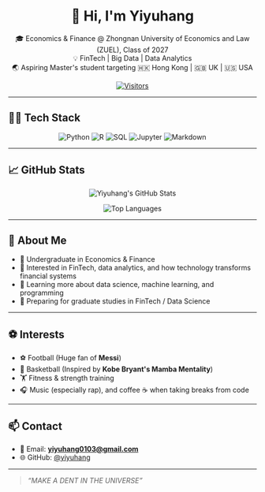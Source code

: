 <div align="center">

# 👋 Hi, I'm Yiyuhang  
🎓 Economics & Finance @ Zhongnan University of Economics and Law (ZUEL), Class of 2027  
💡 FinTech | Big Data | Data Analytics  
🌏 Aspiring Master's student targeting 🇭🇰 Hong Kong | 🇬🇧 UK | 🇺🇸 USA


[![Visitors](https://komarev.com/ghpvc/?username=yiyuhang&color=blue&style=flat&label=VISITORS)](https://github.com/yiyuhang)

</div>

---

## 🧑‍💻 Tech Stack
<div align="center">

![Python](https://img.shields.io/badge/Python-3776AB?style=for-the-badge&logo=python&logoColor=white)
![R](https://img.shields.io/badge/R-276DC3?style=for-the-badge&logo=r&logoColor=white)
![SQL](https://img.shields.io/badge/SQL-4479A1?style=for-the-badge&logo=postgresql&logoColor=white)
![Jupyter](https://img.shields.io/badge/Jupyter-F37626?style=for-the-badge&logo=jupyter&logoColor=white)
![Markdown](https://img.shields.io/badge/Markdown-000000?style=for-the-badge&logo=markdown&logoColor=white)

</div>

---

## 📈 GitHub Stats
<div align="center">

![Yiyuhang's GitHub Stats](https://github-readme-stats.vercel.app/api?username=yiyuhang&show_icons=true&theme=tokyonight&hide_border=true&count_private=true)

![Top Languages](https://github-readme-stats.vercel.app/api/top-langs/?username=yiyuhang&layout=compact&theme=tokyonight&hide_border=true)

</div>

---

## 🙋 About Me

- 📘 Undergraduate in Economics & Finance  
- 🔎 Interested in FinTech, data analytics, and how technology transforms financial systems  
- 🌱 Learning more about data science, machine learning, and programming  
- 🎯 Preparing for graduate studies in FinTech / Data Science

---

## ⚽ Interests

- ⚽ Football (Huge fan of **Messi**)  
- 🏀 Basketball (Inspired by **Kobe Bryant's Mamba Mentality**)  
- 🏋️ Fitness & strength training  
- 🎧 Music (especially rap), and coffee ☕ when taking breaks from code

---

## 📫 Contact

- 📧 Email: **yiyuhang0103@gmail.com**  
- 🌐 GitHub: [@yiyuhang](https://github.com/yiyuhang)

---

> *“MAKE A DENT IN THE UNIVERSE”*
